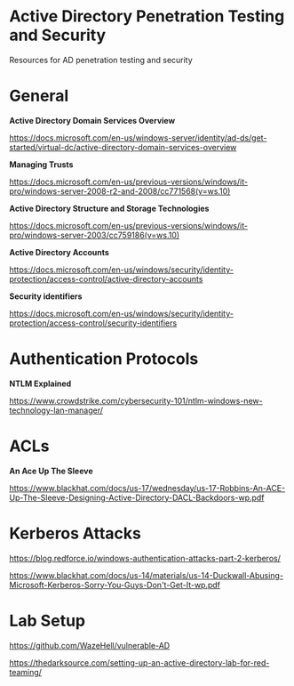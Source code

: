 # Active Directory Penetration Testing and Security
Resources for AD penetration testing and security

# General 

**Active Directory Domain Services Overview**

https://docs.microsoft.com/en-us/windows-server/identity/ad-ds/get-started/virtual-dc/active-directory-domain-services-overview 

**Managing Trusts**

https://docs.microsoft.com/en-us/previous-versions/windows/it-pro/windows-server-2008-r2-and-2008/cc771568(v=ws.10) 

**Active Directory Structure and Storage Technologies**

https://docs.microsoft.com/en-us/previous-versions/windows/it-pro/windows-server-2003/cc759186(v=ws.10) 

**Active Directory Accounts**

https://docs.microsoft.com/en-us/windows/security/identity-protection/access-control/active-directory-accounts 

**Security identifiers**

https://docs.microsoft.com/en-us/windows/security/identity-protection/access-control/security-identifiers  



# Authentication Protocols
**NTLM Explained**

https://www.crowdstrike.com/cybersecurity-101/ntlm-windows-new-technology-lan-manager/  


# ACLs

**An Ace Up The Sleeve**

https://www.blackhat.com/docs/us-17/wednesday/us-17-Robbins-An-ACE-Up-The-Sleeve-Designing-Active-Directory-DACL-Backdoors-wp.pdf

# Kerberos Attacks
https://blog.redforce.io/windows-authentication-attacks-part-2-kerberos/  

https://www.blackhat.com/docs/us-14/materials/us-14-Duckwall-Abusing-Microsoft-Kerberos-Sorry-You-Guys-Don't-Get-It-wp.pdf  


# Lab Setup
https://github.com/WazeHell/vulnerable-AD  

https://thedarksource.com/setting-up-an-active-directory-lab-for-red-teaming/  

